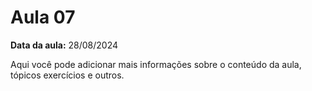 # Aula 07

**Data da aula:** 28/08/2024

Aqui você pode adicionar mais informações sobre o conteúdo da aula, tópicos exercícios e outros.
